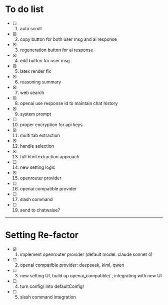 # To do list

- [ ] 1. auto scroll
- [x] 2. copy button for both user msg and ai response
- [x] 3. regeneration button for ai response
- [x] 4. edit button for user msg
- [x] 5. latex render fix
- [x] 6. reasoning summary
- [x] 7. web search
- [x] 8. openai use response id to maintain chat history
- [x] 9. system prompt
- [ ] 10. proper encryption for api keys
- [x] 11. multi tab extraction
- [x] 12. handle selection
- [x] 13. full html extraction approach
- [ ] 14. new setting logic
- [x] 15. openrouter provider
- [ ] 16. openai compatible provider
- [ ] 17. slash command
- [ ] 19. send to chatwaise?

---

# Setting Re-factor

- [x] 1. implement openrouter provider (default model: claude sonnet 4)
- [ ] 2. openai compatible provider: deepseek, kimi, qwen
- [ ] 3. new setting UI, build up openai_compatible/ , integrating with new UI
- [ ] 4. turn config/ into defaultConfig/
- [ ] 5. slash command integration
